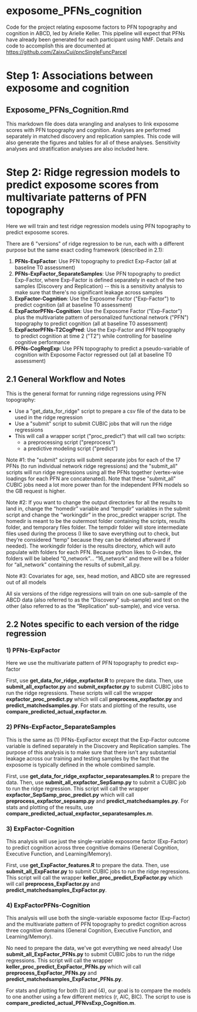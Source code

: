 # exposome_PFNs_cognition
Code for the project relating exposome factors to PFN topography and cognition in ABCD, led by Arielle Keller.
This pipeline will expect that PFNs have already been generated for each participant using NMF. Details and code to accomplish this are documented at https://github.com/ZaixuCui/pncSingleFuncParcel

# Step 1: Associations between exposome and cognition

## Exposome_PFNs_Cognition.Rmd

This markdown file does data wrangling and analyses to link exposome scores with PFN topography and cognition. Analyses are performed separately in matched discovery and replication samples. This code will also generate the figures and tables for all of these analyses. Sensitivity analyses and stratification analyses are also included here. 


# Step 2: Ridge regression models to predict exposome scores from multivariate patterns of PFN topography
Here we will train and test ridge regression models using PFN topography to predict exposome scores.

There are 6 "versions" of ridge regression to be run, each with a different purpose but the same exact coding framework (described in 2.1):
1. **PFNs-ExpFactor**: Use PFN topography to predict Exp-Factor (all at baseline T0 assessment)
2. **PFNs-ExpFactor_SeparateSamples**: Use PFN topography to predict Exp-Factor, where Exp-Factor is defined separately in each of the two samples (Discovery and Replication) -- this is a sensitivity analysis to make sure that there's no significant leakage across samples
3. **ExpFactor-Cognition**: Use the Exposome Factor ("Exp-Factor") to predict cognition (all at baseline T0 assessment)
4. **ExpFactorPFNs-Cognition**: Use the Exposome Factor ("Exp-Factor") plus the multivariate pattern of personalized functional network ("PFN") topography to predict cognition (all at baseline T0 assessment)
5. **ExpFactorPFNs-T2CogPred**: Use the Exp-Factor and PFN topography to predict cognition at time 2 ("T2") while controlling for baseline cognitive performance
6. **PFNs-CogRegExp**: Use PFN topography to predict a pseudo-variable of cognition with Exposome Factor regressed out (all at baseline T0 assessment)



## 2.1	General Workflow and Notes

This is the general format for running ridge regressions using PFN topography:

- Use a "get_data_for_ridge" script to prepare a csv file of the data to be used in the ridge regression
- Use a "submit" script to submit CUBIC jobs that will run the ridge regressions
- This will call a wrapper script ("proc_predict") that will call two scripts:
  - a preprocessing script ("preprocess")
  - a predictive modeling script ("predict")

Note #1: the "submit" scirpts will submit separate jobs for each of the 17 PFNs (to run individual network ridge regressions) and the "submit_all" scripts will run ridge regressions using all the PFNs together (vertex-wise loadings for each PFN are concatenated). Note that these "submit_all" CUBIC jobs need a lot more power than for the independent PFN models so the GB request is higher.

Note #2: If you want to change the output directories for all the results to land in, change the “homedir” variable and “tempdir” variables in the submit script and change the “workingdir” in the proc_predict wrapper script. The homedir is meant to be the outermost folder containing the scripts, results folder, and temporary files folder. The tempdir folder will store intermediate files used during the process (I like to save everything out to check, but they’re considered “temp” because they can be deleted afterward if needed). The workingdir folder is the results directory, which will auto populate with folders for each PFN. Because python likes to 0-index, the folders will be labeled “0_network”… “16_network” and there will be a folder for “all_network” containing the results of submit_all.py. 

Note #3: Covariates for age, sex, head motion, and ABCD site are regressed out of all models

All six versions of the ridge regressions will train on one sub-sample of the ABCD data (also referred to as the “Discovery” sub-sample) and test on the other (also referred to as the “Replication” sub-sample), and vice versa. 

## 2.2 Notes specific to each version of the ridge regression

### 1) **PFNs-ExpFactor**
Here we use the multivariate pattern of PFN topography to predict exp-factor

First, use **get_data_for_ridge_expfactor.R** to prepare the data. Then, use **submit_all_expfactor.py** and **submit_expfactor.py** to submit CUBIC jobs to run the ridge regressions. These scripts will call the wrapper **expfactor_proc_predict.py** which will call **preprocess_expfactor.py** and **predict_matchedsamples.py**. For stats and plotting of the results, use **compare_predicted_actual_expfactor.m**. 

### 2) **PFNs-ExpFactor_SeparateSamples**
This is the same as (1) PFNs-ExpFactor except that the Exp-Factor outcome variable is defined separately in the Discovery and Replication samples. The purpose of this analysis is to make sure that there isn't any substantial leakage across our training and testing samples by the fact that the exposome is typically defined in the whole combined sample. 

First, use **get_data_for_ridge_expfactor_separatesamples.R** to prepare the data. Then, use **submit_all_expfactor_SepSamp.py** to submit a CUBIC job to run the ridge regression. This script will call the wrapper **expfactor_SepSamp_proc_predict.py** which will call **preprocess_expfactor_sepsamp.py** and **predict_matchedsamples.py**. For stats and plotting of the results, use **compare_predicted_actual_expfactor_separatesamples.m**. 

### 3) **ExpFactor-Cognition**
This analysis will use just the single-variable exposome factor (Exp-Factor) to predict cognition across three cognitive domains (General Cognition, Executive Function, and Learning/Memory). 

First, use **get_ExpFactor_features.R** to prepare the data. Then, use **submit_all_ExpFactor.py** to submit CUBIC jobs to run the ridge regressions. This script will call the wrapper **keller_proc_predict_ExpFactor.py** which will call **preprocess_ExpFactor.py** and **predict_matchedsamples_ExpFactor.py**. 

### 4) **ExpFactorPFNs-Cognition**
This analysis will use both the single-variable exposome factor (Exp-Factor) and the multivariate pattern of PFN topography to predict cognition across three cognitive domains (General Cognition, Executive Function, and Learning/Memory). 

No need to prepare the data, we've got everything we need already! Use **submit_all_ExpFactor_PFNs.py** to submit CUBIC jobs to run the ridge regressions. This script will call the wrapper **keller_proc_predict_ExpFactor_PFNs.py** which will call **preprocess_ExpFactor_PFNs.py** and **predict_matchedsamples_ExpFactor_PFNs.py**. 

For stats and plotting for both (3) and (4), our goal is to compare the models to one another using a few different metrics (r, AIC, BIC). The script to use is **compare_predicted_actual_PFNvsExp_Cognition.m**. 



